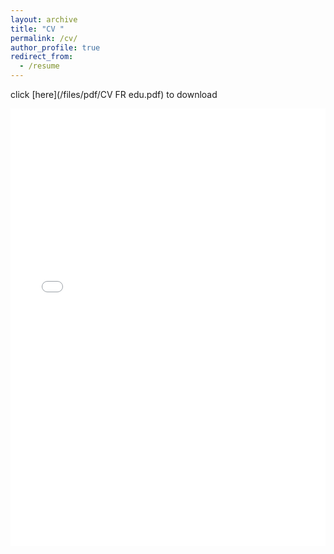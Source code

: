 ```yaml
---
layout: archive
title: "CV "
permalink: /cv/
author_profile: true
redirect_from:
  - /resume
---
```

click [here](/files/pdf/CV FR edu.pdf) to download
<iframe src="/files/pdf/CV FR edu.pdf" width="100%" height="700" frameborder="no" border="0" marginwidth="0" marginheight="0"></iframe>
